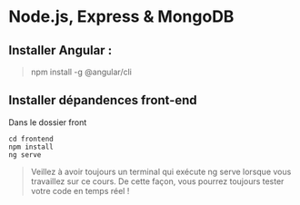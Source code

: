 # Node.js, Express & MongoDB

## Installer Angular : 
> npm install -g @angular/cli

## Installer dépandences front-end
Dans le dossier front

```
cd frontend
npm install
ng serve
```

> Veillez à avoir toujours un terminal qui exécute ng serve lorsque vous travaillez sur ce cours. De cette façon, vous pourrez toujours tester votre code en temps réel !